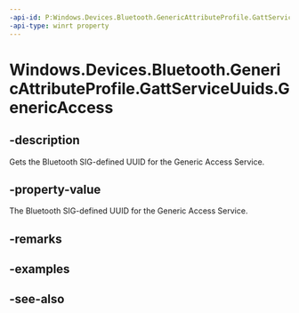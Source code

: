 ```yaml
---
-api-id: P:Windows.Devices.Bluetooth.GenericAttributeProfile.GattServiceUuids.GenericAccess
-api-type: winrt property
---
```


<!-- Property syntax
public System.Guid GenericAccess { get; }
-->

# Windows.Devices.Bluetooth.GenericAttributeProfile.GattServiceUuids.GenericAccess

## -description
Gets the Bluetooth SIG-defined UUID for the Generic Access Service.

## -property-value
The Bluetooth SIG-defined UUID for the Generic Access Service.

## -remarks

## -examples

## -see-also
